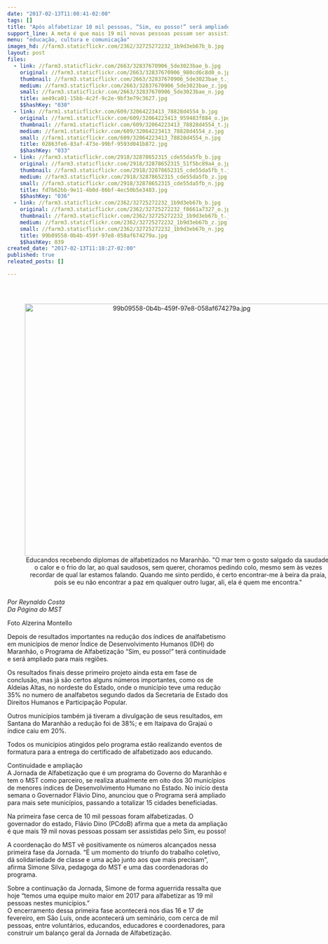 ```yaml
---
date: "2017-02-13T11:08:41-02:00"
tags: []
title: "Após alfabetizar 10 mil pessoas, “Sim, eu posso!” será ampliado para outros municípios"
support_line: A meta é que mais 19 mil novas pessoas possam ser assistidas pelo programa no Maranhão
menu: "educação, cultura e comunicação"
images_hd: //farm3.staticflickr.com/2362/32725272232_1b9d3eb67b_b.jpg
layout: post
files:
  - link: //farm3.staticflickr.com/2663/32837670906_5de3023bae_b.jpg
    original: //farm3.staticflickr.com/2663/32837670906_980cd6c8d0_o.jpg
    thumbnail: //farm3.staticflickr.com/2663/32837670906_5de3023bae_t.jpg
    medium: //farm3.staticflickr.com/2663/32837670906_5de3023bae_z.jpg
    small: //farm3.staticflickr.com/2663/32837670906_5de3023bae_n.jpg
    title: ae49ca01-15bb-4c2f-9c2e-9bf3e79c3627.jpg
    $$hashKey: "030"
  - link: //farm1.staticflickr.com/609/32064223413_78828d4554_b.jpg
    original: //farm1.staticflickr.com/609/32064223413_959483f884_o.jpg
    thumbnail: //farm1.staticflickr.com/609/32064223413_78828d4554_t.jpg
    medium: //farm1.staticflickr.com/609/32064223413_78828d4554_z.jpg
    small: //farm1.staticflickr.com/609/32064223413_78828d4554_n.jpg
    title: 02863fe6-83af-473e-99bf-9593d041b872.jpg
    $$hashKey: "033"
  - link: //farm3.staticflickr.com/2918/32878652315_cde55da5fb_b.jpg
    original: //farm3.staticflickr.com/2918/32878652315_51f5bc89a4_o.jpg
    thumbnail: //farm3.staticflickr.com/2918/32878652315_cde55da5fb_t.jpg
    medium: //farm3.staticflickr.com/2918/32878652315_cde55da5fb_z.jpg
    small: //farm3.staticflickr.com/2918/32878652315_cde55da5fb_n.jpg
    title: fd7b62bb-9e11-4b0d-86bf-4ec50b5e3483.jpg
    $$hashKey: "036"
  - link: //farm3.staticflickr.com/2362/32725272232_1b9d3eb67b_b.jpg
    original: //farm3.staticflickr.com/2362/32725272232_f8661a7327_o.jpg
    thumbnail: //farm3.staticflickr.com/2362/32725272232_1b9d3eb67b_t.jpg
    medium: //farm3.staticflickr.com/2362/32725272232_1b9d3eb67b_z.jpg
    small: //farm3.staticflickr.com/2362/32725272232_1b9d3eb67b_n.jpg
    title: 99b09558-0b4b-459f-97e8-058af674279a.jpg
    $$hashKey: 039
created_date: "2017-02-13T11:18:27-02:00"
published: true
releated_posts: []

---
```

<p>&nbsp;</p>

<div style="text-align:center">
<figure class="image" style="display:inline-block"><img alt="99b09558-0b4b-459f-97e8-058af674279a.jpg" height="576" src="//farm3.staticflickr.com/2362/32725272232_1b9d3eb67b_b.jpg" width="700" />
<figcaption>Educandos recebendo diplomas de alfabetizados no Maranh&atilde;o.&nbsp;&quot;O mar tem o gosto salgado da saudade, o calor e o frio do lar, ao qual saudosos, sem querer, choramos pedindo colo, mesmo sem &agrave;s vezes recordar de qual lar estamos falando. Quando me sinto perdido, &eacute; certo encontrar-me &agrave; beira da praia, pois se eu n&atilde;o encontrar a paz em qualquer outro lugar, ali, ela &eacute; quem me encontra.&quot;</figcaption>
</figure>
</div>

<p><em>Por Reynaldo Costa<br />
Da P&aacute;gina do MST</em></p>

<p>Foto Alzerina Montello</p>

<p>Depois de resultados importantes na redu&ccedil;&atilde;o dos &iacute;ndices de analfabetismo em munic&iacute;pios de menor &Iacute;ndice de Desenvolvimento Humanos (IDH) do Maranh&atilde;o, o Programa de Alfabetiza&ccedil;&atilde;o &ldquo;Sim, eu posso!&rdquo; ter&aacute; continuidade e ser&aacute; ampliado para mais regi&otilde;es.</p>

<p>Os resultados finais desse primeiro projeto ainda esta em fase de conclus&atilde;o, mas j&aacute; s&atilde;o certos alguns n&uacute;meros importantes, como os de Aldeias Altas, no nordeste do Estado, onde o munic&iacute;pio teve uma redu&ccedil;&atilde;o 35% no numero de analfabetos segundo dados da Secretaria de Estado dos Direitos Humanos e Participa&ccedil;&atilde;o Popular.</p>

<p>Outros munic&iacute;pios tamb&eacute;m j&aacute; tiveram a divulga&ccedil;&atilde;o de seus resultados, em Santana do Maranh&atilde;o a redu&ccedil;&atilde;o foi de 38%; e em Itaipava do Graja&uacute; o &iacute;ndice caiu em 20%.</p>

<p>Todos os munic&iacute;pios atingidos pelo programa est&atilde;o realizando eventos de formatura para a entrega do certificado de alfabetizado aos educando.</p>

<p>Continuidade e amplia&ccedil;&atilde;o<br />
A Jornada de Alfabetiza&ccedil;&atilde;o que &eacute; um programa do Governo do Maranh&atilde;o e tem o MST como parceiro, se realiza atualmente em oito dos 30 munic&iacute;pios de menores &iacute;ndices de Desenvolvimento Humano no Estado. No in&iacute;cio desta semana o Governador Fl&aacute;vio Dino, anunciou que o Programa ser&aacute; ampliado para mais sete munic&iacute;pios, passando a totalizar 15 cidades beneficiadas.</p>

<p>Na primeira fase cerca de 10 mil pessoas foram alfabetizadas. O governador do estado, Fl&aacute;vio Dino (PCdoB) afirma que a meta da amplia&ccedil;&atilde;o &eacute; que&nbsp;mais 19 mil novas pessoas possam ser assistidas pelo Sim, eu posso!</p>

<p>A coordena&ccedil;&atilde;o do MST v&ecirc; positivamente os n&uacute;meros alcan&ccedil;ados nessa primeira fase da Jornada. &ldquo;&Eacute; um momento do triunfo do trabalho coletivo, d&aacute; solidariedade de classe e uma a&ccedil;&atilde;o junto aos que mais precisam&rdquo;, afirma Simone Silva, pedagoga do MST e uma das coordenadoras do programa.</p>

<p>Sobre a continua&ccedil;&atilde;o da Jornada, Simone de forma aguerrida ressalta que hoje &ldquo;temos uma equipe muito maior em 2017 para alfabetizar as 19 mil pessoas nestes munic&iacute;pios.&rdquo;<br />
O encerramento dessa primeira fase acontecer&aacute; nos dias 16 e 17 de fevereiro, em S&atilde;o Lu&iacute;s, onde acontecer&aacute; um semin&aacute;rio, com cerca de mil pessoas, entre volunt&aacute;rios, educandos, educadores e coordenadores, para construir um balan&ccedil;o geral da Jornada de Alfabetiza&ccedil;&atilde;o.</p>

<p>&nbsp;</p>
